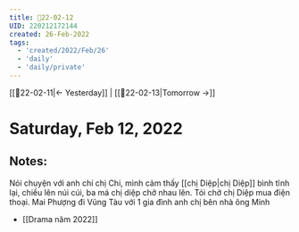 ```yaml
---
title: 📝22-02-12
UID: 220212172144
created: 26-Feb-2022
tags:
  - 'created/2022/Feb/26'
  - 'daily'
  - 'daily/private'
---
```

[[📝22-02-11|<- Yesterday]] | [[📝22-02-13|Tomorrow ->]]
# Saturday, Feb 12, 2022

## Notes:
Nói chuyện với anh chí chị Chi, mình cảm thấy [[chị Diệp|chị Diệp]] bình tĩnh lại, chiều lên núi cúi, ba má chị diệp chở nhau lên. Tói chở chị Diệp mua điện thoại. Mai Phượng đi Vũng Tàu với 1 gia đình anh chị bên nhà ông Minh

- [[Drama năm 2022]]
